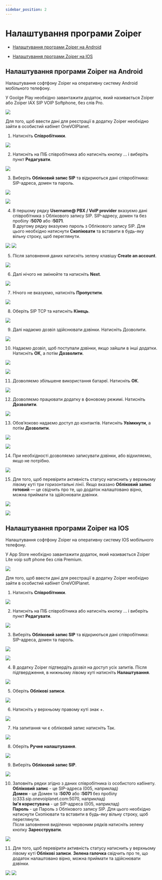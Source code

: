 ```yaml
---
sidebar_position: 2
---
```


# Налаштування програми Zoiper

- [Налаштування програми Zoiper на Android](docs/sip-clients/settings-zoiper.md#налаштування-програми-zoiper-на-android)

- [Налаштування програми Zoiper на IOS](docs/sip-clients/settings-zoiper.md#налаштування-програми-zoiper-на-ios)

## Налаштування програми Zoiper на Android

Налаштування софтфону Zoiper на оперативну систему Android мобільного телефону.

У Goolge Play необхідно завантажити додаток, який називається Zoiper або Zoiper IAX SIP VOIP Softphone, без слів Pro. 

![](../img/sip-clients/Рисунок1.png)

Для того, щоб ввести дані для реєстрації в додатку Zoiper необхідно зайти в особистий кабінет OneVOIPlanet. 

1. Натисніть **Співробітники**.

![](../img/sip-clients/i-employee-1.svg)

2. Натисніть на ПІБ співробітника або натисніть кнопку ... і виберіть пункт **Редагувати**.

![](../img/sip-clients/Рисунок4.png)

3. Виберіть **Обліковий запис SIP** та відкриються дані співробітника: SIP-адреса, домен та пароль.

![](../img/sip-clients/Рисунок5.png)

![](../img/sip-clients/employee-sip-block.svg)

4. В першому рядку **Username@ PBX / VoIP provider** вказуємо дані співробітника з Облікового запису SIP. SIP-адресу, домен та без пробілу **:5070** або **:5071**. <br/> В другому рядку вказуємо пароль з Облікового запису SIP. Для цього необхідно натиснути **Скопіювати** та вставити в будь-яку вільну строку, щоб переглянути. 

![](../img/sip-clients/Рисунок7.png)
![](../img/sip-clients/Рисунок8.png)

5. Після заповнення даних натисніть зелену клавішу **Create an account**.

![](../img/sip-clients/Рисунок9.png)

6. Далі нічого не змінюйте та натисніть **Next**.

![](../img/sip-clients/Рисунок10.png)

7. Нічого не вказуємо, натисніть **Пропустити**.

![](../img/sip-clients/Рисунок11.png)

8. Оберіть SIP TCP та натисніть **Кінець**.

![](../img/sip-clients/Рисунок12.png)

9.  Далі надаємо дозвіл здійснювати дзвінки. Натисніть Дозволити.

![](../img/sip-clients/Рисунок13.png)

10. Надаємо дозвіл, щоб поступали дзвінки, якщо зайшли в інші додатки. Натисніть **ОК**, а потім **Дозволити**.

![](../img/sip-clients/Рисунок14.png)

![](../img/sip-clients/Рисунок15.png)

11. Дозволяємо збільшене використання батареї. Натисніть **ОК**.

![](../img/sip-clients/Рисунок16.png)

12. Дозволяємо працювати додатку в фоновому режимі. Натисніть **Дозволити**.

![](../img/sip-clients/Рисунок17.png)

13. Обов’язково надаємо доступ до контактів. Натисніть **Увімкнути**, а потім **Дозволити**. 

![](../img/sip-clients/Рисунок18.png)

![](../img/sip-clients/Рисунок19.png)

14. При необхідності дозволяємо записувати дзвінки, або відхиляємо, якщо не потрібно. 

![](../img/sip-clients/Рисунок20.png)

15. Для того, щоб перевірити активність статусу натиснить у верхньому лівому куті три горизонтальні лінії. Якщо вказано **Обліковий запис готовий** — це свідчить про те, що додаток налаштовано вірно, можна приймати та здійснювати дзвінки.  

![](../img/sip-clients/Рисунок21.png)

![](../img/sip-clients/Рисунок22.png)


## Налаштування програми Zoiper на IOS
Налаштування софтфону Zoiper на оперативну систему IOS мобільного телефону.

У App Store необхідно завантажити додаток, який називається Zoiper Lite voip soft phone без слів Premium. 

![](../img/sip-clients/Рисунок23.png)

Для того, щоб ввести дані для реєстрації в додатку Zoiper необхідно зайти в особистий кабінет OneVOIPlanet. 

1.	Натисніть **Співробітники**.

![](../img/sip-clients/i-employee-1.svg)

2. Натисніть на ПІБ співробітника або натисніть кнопку ... і виберіть пункт **Редагувати**.

![](../img/sip-clients/Рисунок26.png)

3. Виберіть **Обліковий запис SIP** та відкриються дані співробітника: SIP-адреса, домен та пароль.

![](../img/sip-clients/Рисунок27.png)

![](../img/sip-clients/employee-sip-block.svg)

4. В додатку Zoiper підтвердіть дозвіл на доступ усіх запитів. Після підтвердження, в нижньому лівому куті натисніть **Налаштування**. 

![](../img/sip-clients/Рисунок29.png)

5. Оберіть **Облікові записи**.

![](../img/sip-clients/Рисунок30.png)

6. Натисніть у верхньому правому куті знак +.

![](../img/sip-clients/Рисунок31.png)

7. На запитання чи є обліковий запис натисніть Так.

![](../img/sip-clients/Рисунок32.png)

8. Оберіть **Ручне налаштування**.

![](../img/sip-clients/Рисунок33.png)

9. Виберіть **Обліковий запис SIP**.

![](../img/sip-clients/Рисунок34.png)

10. Заповніть рядки згідно з даних співробітника із особистого кабінету. <br/> **Обліковий запис** - це SIP-адреса (005, наприклад)<br/> **Домен** - це Домен та **:5070** або **:5071** без пробілу (c333.sip.onevoiplanet.com:5070, наприклад) <br/> **Ім'я користувача** - це SIP-адреса (005, наприклад) <br/> **Пароль** - це Пароль з Облікового запису SIP. Для цього необхідно натиснути Скопіювати та вставити в будь-яку вільну строку, щоб переглянути. <br/> Після заповнення виділених червоним рядків натисніть зелену кнопку **Зареєструвати**.

![](../img/sip-clients/Рисунок35.png)

11. Для того, щоб перевірити активність статусу натиснить у верхньому лівому куті **Облікові записи**. **Зелена галочка** свідчить про те, що додаток налаштовано вірно, можна приймати та здійснювати дзвінки.

![](../img/sip-clients/Рисунок36.png)
![](../img/sip-clients/Рисунок37.png)
